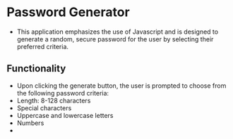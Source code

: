 # Password Generator

* This application emphasizes the use of Javascript and is designed to generate a random, secure password for the user by selecting their preferred criteria. 


## Functionality

* Upon clicking the generate button, the user is prompted to choose from the following password criteria:
* Length: 8-128 characters
* Special characters
* Uppercase and lowercase letters
* Numbers
* 
